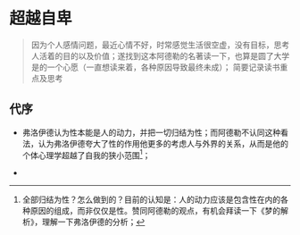 # 超越自卑
> 因为个人感情问题，最近心情不好，时常感觉生活很空虚，没有目标，思考人活着的目的以及价值；遂找到这本阿德勒的名著读一下，也算是圆了大学是的一个心愿（一直想读来着，各种原因导致最终未成）；
> 简要记录读书重点及思考

## 代序

- 弗洛伊德认为性本能是人的动力，并把一切归结为性；而阿德勒不认同这种看法，认为弗洛伊德夸大了性的作用他更多的考虑人与外界的关系，从而是他的个体心理学超越了自我的狭小范围[^1]；

- 

[^1]:	全部归结为性？怎么做到的？目前的认知是：人的动力应该是包含性在内的各种原因的组成，而非仅仅是性。赞同阿德勒的观点，有机会拜读一下《梦的解析》，理解一下弗洛伊德的分析；
